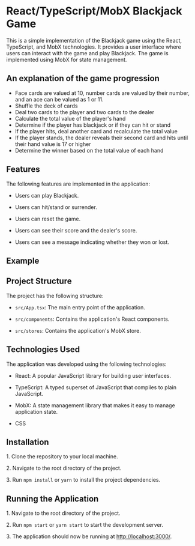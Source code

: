 # React/TypeScript/MobX Blackjack Game

This is a simple implementation of the Blackjack game using the React, TypeScript, and MobX technologies. It provides a user interface where users can interact with the game and play Blackjack. The game is implemented using MobX for state management.

## An explanation of the game progression

- Face cards are valued at 10, number cards are valued by their number, and an ace can be valued as 1 or 11.
- Shuffle the deck of cards
- Deal two cards to the player and two cards to the dealer
- Calculate the total value of the player's hand
- Determine if the player has blackjack or if they can hit or stand
- If the player hits, deal another card and recalculate the total value
- If the player stands, the dealer reveals their second card and hits until their hand value is 17 or higher
- Determine the winner based on the total value of each hand

## Features

The following features are implemented in the application:

- Users can play Blackjack.

- Users can hit/stand or surrender.

- Users can reset the game.

- Users can see their score and the dealer's score.

- Users can see a message indicating whether they won or lost.

## Example


## Project Structure

The project has the following structure:

- `src/App.tsx`: The main entry point of the application.

- `src/components`: Contains the application's React components.

- `src/stores`: Contains the application's MobX store.

## Technologies Used

The application was developed using the following technologies:

- React: A popular JavaScript library for building user interfaces.

- TypeScript: A typed superset of JavaScript that compiles to plain JavaScript.

- MobX: A state management library that makes it easy to manage application state.

- CSS

## Installation

1\. Clone the repository to your local machine.

2\. Navigate to the root directory of the project.

3\. Run `npm install` or `yarn` to install the project dependencies.

## Running the Application

1\. Navigate to the root directory of the project.

2\. Run `npm start` or `yarn start` to start the development server.

3\. The application should now be running at <http://localhost:3000/>.
